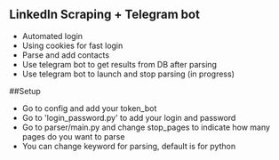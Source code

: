 ## LinkedIn Scraping + Telegram bot

- Automated login
- Using cookies for fast login
- Parse and add contacts
- Use telegram bot to get results from DB after parsing
- Use telegram bot to launch and stop parsing (in progress)

##Setup

- Go to config and add your token_bot
- Go to 'login_password.py' to add your login and password
- Go to parser/main.py and change stop_pages to indicate how many pages do you want to parse
- You can change keyword for parsing, default is for python